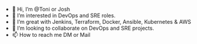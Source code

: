 - 👋 Hi, I’m @Toni or Josh
- 👀 I’m interested in DevOps and SRE roles.
- 🌱 I’m great with Jenkins, Terraform, Docker, Ansible, Kubernetes & AWS
- 💞️ I’m looking to collaborate on DevOps and SRE projects.
- 📫 How to reach me DM or Mail 
<!---
Toni744/Toni744 is a ✨ special ✨ repository because its `README.md` (this file) appears on your GitHub profile.
You can click the Preview link to take a look at your changes.
--->
